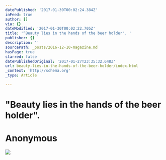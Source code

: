 ```yaml
---
datePublished: '2017-01-30T00:02:24.384Z'
inFeed: true
author: []
via: {}
dateModified: '2017-01-30T00:02:22.705Z'
title: '“Beauty lies in the hands of the beer holder". '
publisher: {}
description: ''
sourcePath: _posts/2016-12-10-magazine.md
hasPage: true
starred: false
datePublishedOriginal: '2017-01-27T23:35:32.648Z'
url: beauty-lies-in-the-hands-of-the-beer-holder/index.html
_context: 'http://schema.org'
_type: Article

---
```

# "Beauty lies in the hands of the beer holder". 

# Anonymous
![](https://the-grid-user-content.s3-us-west-2.amazonaws.com/426a0687-1aa1-4c2b-b396-ea647310648e.jpg)